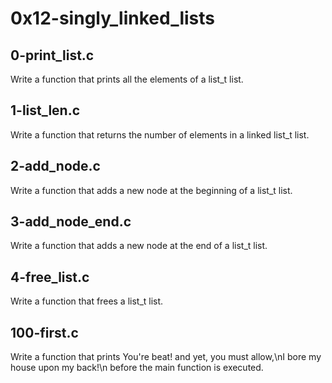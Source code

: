 # 0x12-singly_linked_lists #

## 0-print_list.c ##

Write a function that prints all the elements of a list_t list.

## 1-list_len.c ##

Write a function that returns the number of elements in a linked list_t list.

## 2-add_node.c ##

Write a function that adds a new node at the beginning of a list_t list.

## 3-add_node_end.c ##

Write a function that adds a new node at the end of a list_t list.

## 4-free_list.c ##

Write a function that frees a list_t list.

## 100-first.c ##

Write a function that prints You're beat! and yet, you must allow,\nI bore my house upon my back!\n before the main function is executed.

